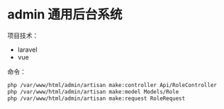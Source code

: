 # admin 通用后台系统

项目技术：
- laravel
- vue

命令：
```bash
php /var/www/html/admin/artisan make:controller Api/RoleController
php /var/www/html/admin/artisan make:model Models/Role
php /var/www/html/admin/artisan make:request RoleRequest
```
